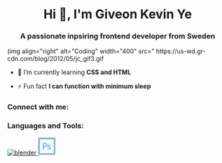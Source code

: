 <h1 align="center">Hi 👋, I'm Giveon Kevin Ye</h1>
<h3 align="center">A passionate inpsiring frontend developer from Sweden</h3>
(img align="right" alt="Coding" width="400" src=" https://us-wd.gr-cdn.com/blog/2012/05/jc_gif3.gif

- 🌱 I’m currently learning **CSS and HTML**

- ⚡ Fun fact **I can function with minimum sleep**

<h3 align="left">Connect with me:</h3>
<p align="left">
</p>

<h3 align="left">Languages and Tools:</h3>
<p align="left"> <a href="https://www.blender.org/" target="_blank" rel="noreferrer"> <img src="https://download.blender.org/branding/community/blender_community_badge_white.svg" alt="blender" width="40" height="40"/> </a> <a href="https://www.photoshop.com/en" target="_blank" rel="noreferrer"> <img src="https://raw.githubusercontent.com/devicons/devicon/master/icons/photoshop/photoshop-line.svg" alt="photoshop" width="40" height="40"/> </a> </p>
